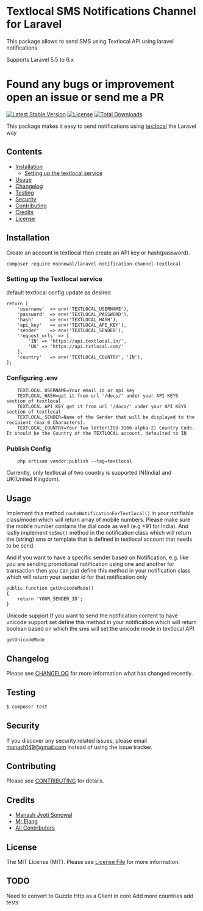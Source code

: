 # Textlocal SMS Notifications Channel for Laravel

This package allows to send SMS using Textlocal API using laravel notifications

Supports Laravel 5.5 to 6.x

# Found any bugs or improvement open an issue or send me a PR

[![Latest Stable Version](https://poser.pugx.org/msonowal/laravel-notification-channel-textlocal/v/stable)](https://packagist.org/packages/msonowal/laravel-notification-channel-textlocal)
[![License](https://poser.pugx.org/msonowal/laravel-notification-channel-textlocal/license)](https://packagist.org/packages/msonowal/laravel-notification-channel-textlocal)
[![Total Downloads](https://poser.pugx.org/msonowal/laravel-notification-channel-textlocal/downloads)](https://packagist.org/packages/msonowal/laravel-notification-channel-textlocal)

This package makes it easy to send notifications using [textlocal](https://www.textlocal.in/) the Laravel way



## Contents

- [Installation](#installation)
	- [Setting up the textlocal service](#setting-up-the-textlocal-service)
- [Usage](#usage)
- [Changelog](#changelog)
- [Testing](#testing)
- [Security](#security)
- [Contributing](#contributing)
- [Credits](#credits)
- [License](#license)


## Installation

Create an account in textlocal then create an API key or hash(password).

`composer require msonowal/laravel-notification-channel-textlocal`

### Setting up the Textlocal service

default textlocal config update as desired
```
return [
	'username'  => env('TEXTLOCAL_USERNAME'),
	'password'  => env('TEXTLOCAL_PASSWORD'),
	'hash'      => env('TEXTLOCAL_HASH'),
	'api_key'   => env('TEXTLOCAL_API_KEY'),
	'sender'    => env('TEXTLOCAL_SENDER'),
	'request_urls' => [
		'IN' => 'https://api.textlocal.in/',
		'UK' => 'https://api.txtlocal.com/'
	],
	'country'   => env('TEXTLOCAL_COUNTRY', 'IN'),
];
```
### Configuring .env 
```
    TEXTLOCAL_USERNAME=Your email id or api key
    TEXTLOCAL_HASH=get it from url '/docs/' under your API KEYS section of textlocal
    TEXTLOCAL_API_KEY get it from url '/docs/' under your API KEYS section of textlocal
    TEXTLOCAL_SENDER=Name of the Sender that will be displayed to the recipient (max 6 Characters).
    TEXTLOCAL_COUNTRY=Your Two letter(ISO-3166-alpha-2) Country Code. It should be the Country of the TEXTLOCAL account. defaulted to IN
```

### Publish Config
```
    php artisan vendor:publish --tag=textlocal
```

Currently, only textlocal of two country is supported IN(India) and UK(United Kingdom). 

## Usage

Implement this method `routeNotificationForTextlocal()` in your notifiable class/model which will return array of mobile numbers. Please make sure the mobile number contains the dial code as well (e.g +91 for India). And lastly implement `toSms()` method in the notification class which will return the (string) sms or template that is defined in textlocal account that needs to be send.

And if you want to have a specific sender based on Notification, e.g. like you are sending promotional notification using one and another for transaction then you can just define this method in your notification class which will return your sender id for that notification only
```
public function getUnicodeMode()
{
	return 'YOUR_SENDER_ID';
}
```

Unicode support
If you want to send the notification content to have unicode support set define this method in your notification which will return boolean based on which the sms will set the unicode mode in textlocal API
```
getUnicodeMode
```

## Changelog

Please see [CHANGELOG](CHANGELOG.md) for more information what has changed recently.

## Testing

``` bash
$ composer test
```

## Security

If you discover any security related issues, please email manash149@gmail.com instead of using the issue tracker.

## Contributing

Please see [CONTRIBUTING](CONTRIBUTING.md) for details.

## Credits

- [Manash Jyoti Sonowal](https://github.com/msonowal)
- [Mr Ejang](https://github.com/tomonsoejang)
- [All Contributors](../../contributors)

## License

The MIT License (MIT). Please see [License File](LICENSE.md) for more information.

## TODO
Need to convert to Guzzle Http as a Client in core
Add more countries
add tests
